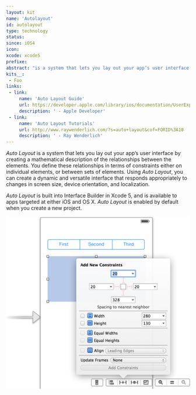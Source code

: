 ```yaml
---
layout: kit
name: 'Autolayout'
id: autolayout
type: technology
status:
since: iOS4
icon:
xcode: xcode5
prefixe:
abstract: "is a system that lets you lay out your app’s user interface by creating a mathematical description of the relationships between the elements."
kits__:
 - Foo
links:
 - link:
     name: 'Auto Layout Guide'
     url: https://developer.apple.com/library/ios/documentation/UserExperience/Conceptual/AutolayoutPG/Introduction/Introduction.html
     description: ' - Apple Developer'
 - link:
     name: 'Auto Layout Tutorials'
     url: http://www.raywenderlich.com/?s=auto+layout&cof=FORID%3A10
     description: ' - Ray Wenderlich'
---
```


*Auto Layout* is a system that lets you lay out your app’s user interface by creating a mathematical description of the relationships between the elements. You define these relationships in terms of constraints either on individual elements, or between sets of elements. Using *Auto Layout*, you can create a dynamic and versatile interface that responds appropriately to changes in screen size, device orientation, and localization.

*Auto Layout* is built into Interface Builder in Xcode 5, and is available to apps targeted at either iOS and OS X. *Auto Layout* is enabled by default when you create a new project.

<img src="/resources/images/kits/Autolayout/autolayout_2x.png" width="527" alt="Autolayout">

